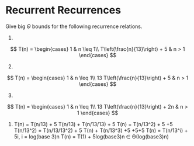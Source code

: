 # Recurrent Recurrences

Give big $\Theta$ bounds for the following recurrence relations.

1.
$$ T(n) =
    \begin{cases}
        1 & n \leq 1\\
        T\left(\frac{n}{13}\right) + 5 & n > 1
    \end{cases}
$$

2.
$$ T(n) =
    \begin{cases}
        1 & n \leq 1\\
        13 T\left(\frac{n}{13}\right) + 5 & n > 1
    \end{cases}
$$

3.
$$ T(n) =
    \begin{cases}
        1 & n \leq 1\\
        13 T\left(\frac{n}{13}\right) + 2n & n > 1
    \end{cases}
$$

1. T(n) = T(n/13) + 5
T(n/13) + T(n/13/13) + 5
T(n) = T(n/13^2) + 5 +5
T(n/13^2)  = T(n/13/13^2) + 5
T(n) + T(n/13^3) +5 +5+5
T(n) = T(n/13^i) + 5i, i = log(base 3)n
T(n) = T(1) + 5log(base3)n ∈ Θ(log(base3)n)
